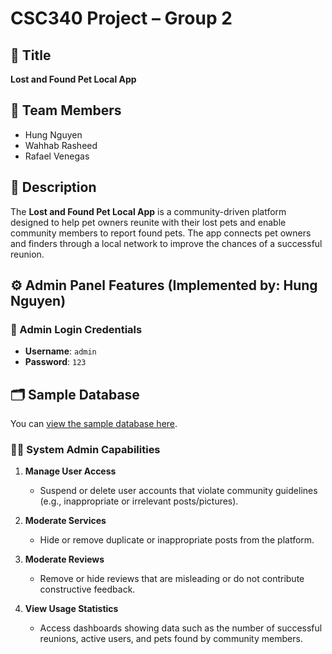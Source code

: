 # CSC340 Project – Group 2

## 📌 Title
**Lost and Found Pet Local App**

## 👥 Team Members
- Hung Nguyen
- Wahhab Rasheed
- Rafael Venegas

## 📄 Description
The **Lost and Found Pet Local App** is a community-driven platform designed to help pet owners reunite with their lost pets and enable community members to report found pets. The app connects pet owners and finders through a local network to improve the chances of a successful reunion.

## ⚙️ Admin Panel Features (Implemented by: Hung Nguyen)

### 🔐 Admin Login Credentials
- **Username**: `admin`
- **Password**: `123`
  
## 🗂 Sample Database
You can [view the sample database here](https://github.com/nguyenlehung1999/CSC340-Project--Group-2/blob/System-admin-mvc-working/L%26Fdata.sql).


### 👨‍💼 System Admin Capabilities
1. **Manage User Access**  
   - Suspend or delete user accounts that violate community guidelines (e.g., inappropriate or irrelevant posts/pictures).

2. **Moderate Services**  
   - Hide or remove duplicate or inappropriate posts from the platform.

3. **Moderate Reviews**  
   - Remove or hide reviews that are misleading or do not contribute constructive feedback.

4. **View Usage Statistics**  
   - Access dashboards showing data such as the number of successful reunions, active users, and pets found by community members.
